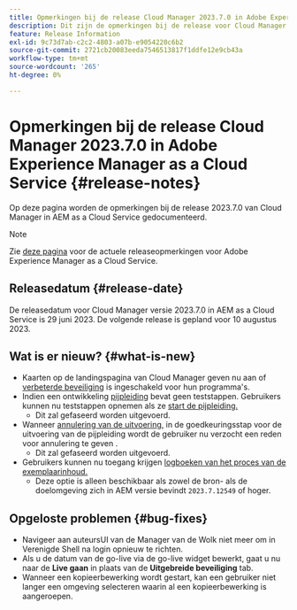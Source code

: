 ```yaml
---
title: Opmerkingen bij de release Cloud Manager 2023.7.0 in Adobe Experience Manager as a Cloud Service
description: Dit zijn de opmerkingen bij de release voor Cloud Manager 2023.7.0 in AEM as a Cloud Service.
feature: Release Information
exl-id: 9c73d7ab-c2c2-4803-a07b-e9054220c6b2
source-git-commit: 2721cb20083eeda7546513817f1ddfe12e9cb43a
workflow-type: tm+mt
source-wordcount: '265'
ht-degree: 0%

---
```



# Opmerkingen bij de release Cloud Manager 2023.7.0 in Adobe Experience Manager as a Cloud Service {#release-notes}

Op deze pagina worden de opmerkingen bij de release 2023.7.0 van Cloud Manager in AEM as a Cloud Service gedocumenteerd.

>[!NOTE]
>
>Zie [deze pagina](/help/release-notes/release-notes-cloud/release-notes-current.md) voor de actuele releaseopmerkingen voor Adobe Experience Manager as a Cloud Service.

## Releasedatum {#release-date}

De releasedatum voor Cloud Manager versie 2023.7.0 in AEM as a Cloud Service is 29 juni 2023. De volgende release is gepland voor 10 augustus 2023.

## Wat is er nieuw? {#what-is-new}

* Kaarten op de landingspagina van Cloud Manager geven nu aan of [verbeterde beveiliging](/help/implementing/cloud-manager/getting-access-to-aem-in-cloud/creating-production-programs.md) is ingeschakeld voor hun programma&#39;s.
* Indien een ontwikkeling [pijpleiding](/help/implementing/cloud-manager/configuring-pipelines/introduction-ci-cd-pipelines.md) bevat geen teststappen. Gebruikers kunnen nu teststappen opnemen als ze [start de pijpleiding.](/help/implementing/cloud-manager/configuring-pipelines/managing-pipelines.md#running-pipelines)
   * Dit zal gefaseerd worden uitgevoerd.
* Wanneer [annulering van de uitvoering,](/help/implementing/cloud-manager/configuring-pipelines/managing-pipelines.md#view-details) in de goedkeuringsstap voor de uitvoering van de pijpleiding wordt de gebruiker nu verzocht een reden voor annulering te geven .
   * Dit zal gefaseerd worden uitgevoerd.
* Gebruikers kunnen nu toegang krijgen [logboeken van het proces van de exemplaarinhoud.](/help/implementing/developing/tools/content-copy.md#accessing-logs)
   * Deze optie is alleen beschikbaar als zowel de bron- als de doelomgeving zich in AEM versie bevindt `2023.7.12549` of hoger.

## Opgeloste problemen {#bug-fixes}

* Navigeer aan auteursUI van de Manager van de Wolk niet meer om in Verenigde Shell na login opnieuw te richten.
* Als u de datum van de go-live via de go-live widget bewerkt, gaat u nu naar de **Live gaan** in plaats van de **Uitgebreide beveiliging** tab.
* Wanneer een kopieerbewerking wordt gestart, kan een gebruiker niet langer een omgeving selecteren waarin al een kopieerbewerking is aangeroepen.

